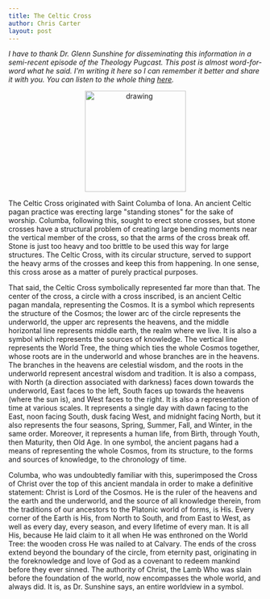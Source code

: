 ```yaml
---
title: The Celtic Cross
author: Chris Carter
layout: post
---
```


_I have to thank Dr. Glenn Sunshine for disseminating this information in a semi-recent episode of the Theology Pugcast. This post is almost word-for-word what he said. I'm writing it here so I can remember it better and share it with you. You can listen to the whole thing [here](https://thetheologypugcast.com/index.php/2021/03/22/episode-111-christianitys-favorite-beverage/)._

<div style="text-align:center">
<img src="https://external-content.duckduckgo.com/iu/?u=https%3A%2F%2Fupload.wikimedia.org%2Fwikipedia%2Fcommons%2Fthumb%2Fe%2Fe5%2FCelticCross.svg%2F1920px-CelticCross.svg.png&f=1&nofb=1" alt="drawing" style="width:200px;"/>
</div>

The Celtic Cross originated with Saint Columba of Iona. An ancient Celtic pagan practice was erecting large "standing stones" for the sake of worship. Columba, following this, sought to erect stone crosses, but stone crosses have a structural problem of creating large bending moments near the vertical member of the cross, so that the arms of the cross break off. Stone is just too heavy and too brittle to be used this way for large structures. The Celtic Cross, with its circular structure, served to support the heavy arms of the crosses and keep this from happening. In one sense, this cross arose as a matter of purely practical purposes.

That said, the Celtic Cross symbolically represented far more than that. The center of the cross, a circle with a cross inscribed, is an ancient Celtic pagan mandala, representing the Cosmos. It is a symbol which represents the structure of the Cosmos; the lower arc of the circle represents the underworld, the upper arc represents the heavens, and the middle horizontal line represents middle earth, the realm where we live. It is also a symbol which represents the sources of knowledge. The vertical line represents the World Tree, the thing which ties the whole Cosmos together, whose roots are in the underworld and whose branches are in the heavens. The branches in the heavens are celestial wisdom, and the roots in the underworld represent ancestral wisdom and tradition. It is also a compass, with North (a direction associated with darkness) faces down towards the underworld, East faces to the left, South faces up towards the heavens (where the sun is), and West faces to the right. It is also a representation of time at various scales. It represents a single day with dawn facing to the East, noon facing South, dusk facing West, and midnight facing North, but it also represents the four seasons, Spring, Summer, Fall, and Winter, in the same order. Moreover, it represents a human life, from Birth, through Youth, then Maturity, then Old Age. In one symbol, the ancient pagans had a means of representing the whole Cosmos, from its structure, to the forms and sources of knowledge, to the chronology of time.

Columba, who was undoubtedly familiar with this, superimposed the Cross of Christ over the top of this ancient mandala in order to make a definitive statement: Christ is Lord of the Cosmos. He is the ruler of the heavens and the earth and the underworld, and the source of all knowledge therein, from the traditions of our ancestors to the Platonic world of forms, is His. Every corner of the Earth is His, from North to South, and from East to West, as well as every day, every season, and every lifetime of every man. It is all His, because He laid claim to it all when He was enthroned on the World Tree: the wooden cross He was nailed to at Calvary. The ends of the cross extend beyond the boundary of the circle, from eternity past, originating in the foreknowledge and love of God as a covenant to redeem mankind before they ever sinned. The authority of Christ, the Lamb Who was slain before the foundation of the world, now encompasses the whole world, and always did. It is, as Dr. Sunshine says, an entire worldview in a symbol.
